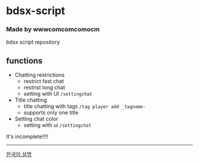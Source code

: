 # bdsx-script
### Made by wwwcomcomcomocm
bdsx script repository

## functions
+ Chatting restrictions
  + restrict fast chat
  + restrist long chat
  + setting with UI  `/settingchat`
+ Title chatting
  + title chatting with tags `/tag player add _tagname-`
  + supports only one title
+ Setting chat color
  + setting with ui `/settingchat`

It's incomplete!!!!

-------
[한국어 설명](https://github.com/wwwcomcomcomcom/bdsx-script/blob/main/README_Korean.md)
